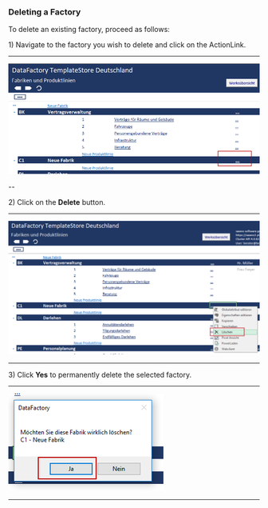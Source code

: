 ### Deleting a Factory

To delete an existing factory, proceed as follows:

1\) Navigate to the factory you wish to delete and click on the ActionLink.

---

![](/assets/Fabrik12.png)

--

2\) Click on the **Delete** button.

---

![](/assets/Fabrik13.png)

---

3\) Click **Yes** to permanently delete the selected factory.

---

![](/assets/Fabrik14.png)

---



